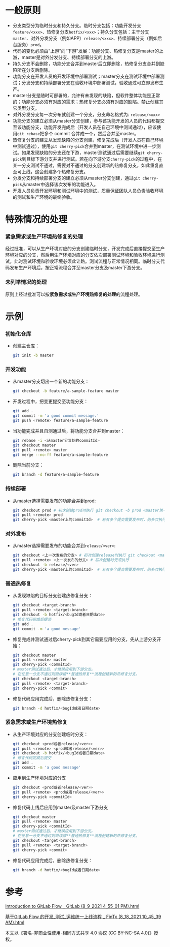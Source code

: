 # 一般原则
- 分支类型分为临时分支和持久分支。临时分支包括：功能开发分支`feature/<xxx>`、热修复分支`hotfix/<xxx>`；持久分支包括：主干分支`master`、对外分发分支（例如APP）`release/<xxx>`、持续部署分支（例如后台服务）`prod`。
- 代码的变化必须由“上游”向“下游”发展：功能分支、热修复分支是master的上游，master是对外分发分支、持续部署分支的上游。
- 持久分支不会删除，功能分支合并到master后立即删除，热修复分支合并到缺陷所在分支后删除。
- 功能分支在开发人员的开发环境中部署测试；master分支在测试环境中部署测试；分发分支和持续部署分支在验收环境中部署测试，验收通过可立即发布生产。
- master分支是随时可部署的，允许有未发现的缺陷，但软件整体功能是正常的；功能分支必须有对应的需求；热修复分支必须有对应的缺陷。禁止创建其它类型分支。
- 对外分发分支每一次分布就创建一个分支，分支命名格式为: `release/<xxx>`
- 功能分支的建立必须从master分支创建，参与该功能开发的人员的代码都提交至该功能分支，功能开发完成后（开发人员在自己环境中测试通过），应该使用`git rebase`把多个 commit 合并成一个，然后合并至master。
- 热修复分支的建立从发现缺陷的分支创建，修复完成后（开发人员在自己环境中测试通过），使用`git cherry-pick`合并到master，在测试环境中进一步测试。如果发现缺陷的分支还在下游，master测试通过后需要继续`git cherry-pick`到目标下游分支并进行测试。若在向下游分支`cherry-pick`的过程中，在某一分支测试不通过，需要对不通过的分支创建新的热修复分支，如此重复直至可上线，这会创建多个热修复分支。
- 分发分支和持续部署分支的建立必须从master分支创建，通过`git cherry-pick`从master中选择该次发布的功能进入。
- 开发人员负责开发环境和测试环境中的测试，质量保证团队人员负责验收环境的测试和生产环境的最终验收。

# 特殊情况的处理
### 紧急需求或生产环境热修复的处理
经过批准，可以从生产环境对应的分支创建临时分支，开发完成后直接提交至生产环境对应的分支，然后用生产环境对应的分支依次部署测试环境和验收环境进行测试，此时测试环境和验收环境必须此让路。测试流程与正常情况相同。临时分支代码发布生产环境后，按正常流程合并至master分支及master下游分支。

### 未列举情况的处理
原则上经过批准可以按**紧急需求或生产环境热修复的处理**的流程处理。

# 示例
###  初始化仓库
 - 创建主仓库：
	```sh
	git init -b master
	```

 ### 开发功能
 - 从master分支切出一个新的功能分支：
	```sh
	git checkout -b feature/a-sample-feature master
	```
 - 开发过程中，把变更提交至功能分支：
	```sh
	git add .
	git commit -m 'a good commit message.'
	git push <remote> feature/a-sample-feature  
	```
 - 当功能完成并且自测通过后，将功能分支合并到master：
	 ```sh
	 git rebase -i <从master分叉处的commitId>
	 git checkout master
	 git pull <remote> master
	 git merge --no-ff feature/a-sample-feature
	 ```
 - 删除当前分支：
	```sh
	git branch -d feature/a-sample-feature
	```

### 持续部署
- 从master选择需要发布的功能合并到prod: 
	```sh
	git checkout prod # 初次创建prod时执行 git checkout -b prod <master第一个commitId>
	git pull <remote> prod
	git cherry-pick <master上的commitId>  # 若有多个提交需要发布时，则多次执行该命令
	```
	
### 对外发布
- 从master选择需要发布的功能合并到`release/<ver>`: 
	```sh
	git checkout <上一次发布的分支> # 初次创建release时执行 git checkout <master第一个commitId>
	git pull <remote> <上一次发布的分支> # 初次创建时无须执行
	git checkout -b release/<ver>
	git cherry-pick <master上的commitId>  # 若有多个提交需要发布时，则多次执行该命令
	```
	
### 普通热修复
- 从发现缺陷的目标分支创建热修复分支：
	```sh 
	git checkout <target-branch>
	git pull <remote> <target-branch>
	git checkout -b hotfix/<bugId或者日期date>
	# 修复代码完成后提交
	git add .
	git commit -m 'a good message'
	```
- 修复完成并测试通过后cherry-pick到其它需要应用的分支，先从上游分支开始：
	```sh
	git checkout master
	git pull <remote> master
	git cherry-pick <commitId> 
	# master测试通过后，才继续应用到下游分支。
	# 在任意一分支不通过则继续按**普通热修复**流程创建新的热修复分支。
	git checkout <target-branch>
	git pull <remote> <target-branch>
	git cherry-pick <commit>
	```
- 修复代码应用完成后，删除热修复分支：
	```sh
	git branch -d hotfix/<bugId或者日期date>
	```

### 紧急需求或生产环境热修复 
- 从生产环境对应的分支创建临时分支：
	```sh
	git checkout <prod或者release/<ver>>
	git pull <remote> <prod或者release/<ver>>
	git checkout -b hotfix/<bugId或者日期date>
	# 修复代码完成后提交
	git add .
	git commit -m 'a good message'
	```
- 应用到生产环境对应的分支
	```sh
	git checkout <prod或者release/<ver>>
	git pull <remote> <prod或者release/<ver>>
	git cherry-pick <commitId> 
	```
- 修复代码上线后应用到master及master下游分支
	```sh
	git checkout master
	git pull <remote> master
	git cherry-pick <commitId> 
	# master测试通过后，才继续应用到下游分支。
	# 在任意一分支不通过则继续按**普通热修复**流程创建新的热修复分支。
	git checkout <target-branch>
	git pull <remote> <target-branch>
	git cherry-pick <commit>
	```
- 修复代码应用完成后，删除热修复分支：
	```sh
	git branch -d hotfix/<bugId或者日期date>
	```

# 参考

[Introduction to GitLab Flow _ GitLab (8_9_2021 4_55_01 PM).html](https://docs.gitlab.com/ee/topics/gitlab_flow.html)


[基于GitLab Flow 的开发_测试_运维统一上线流程 _ FinTx (8_18_2021 10_45_39 AM).html](http://www.fintx.org/20170705-dev-qa-ops-unified-flow-base-on-gitlab-flow.html)





本文以《署名-非商业性使用-相同方式共享 4.0 协议 (CC BY-NC-SA 4.0)》授权。
